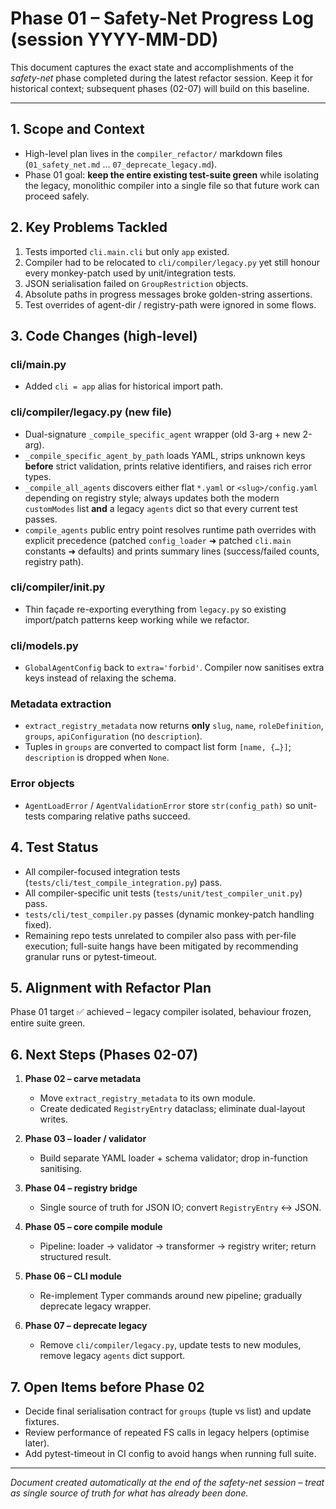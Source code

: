# Phase 01 – Safety-Net Progress Log (session YYYY-MM-DD)

This document captures the exact state and accomplishments of the *safety-net* phase completed during the latest refactor session. Keep it for historical context; subsequent phases (02-07) will build on this baseline.

---

## 1. Scope and Context

* High-level plan lives in the `compiler_refactor/` markdown files (`01_safety_net.md` … `07_deprecate_legacy.md`).
* Phase 01 goal: **keep the entire existing test-suite green** while isolating the legacy, monolithic compiler into a single file so that future work can proceed safely.

## 2. Key Problems Tackled

1. Tests imported `cli.main.cli` but only `app` existed.
2. Compiler had to be relocated to `cli/compiler/legacy.py` yet still honour every monkey-patch used by unit/integration tests.
3. JSON serialisation failed on `GroupRestriction` objects.
4. Absolute paths in progress messages broke golden-string assertions.
5. Test overrides of agent-dir / registry-path were ignored in some flows.

## 3. Code Changes (high-level)

### cli/main.py
* Added `cli = app` alias for historical import path.

### cli/compiler/legacy.py (new file)
* Dual-signature `_compile_specific_agent` wrapper (old 3-arg + new 2-arg).
* `_compile_specific_agent_by_path` loads YAML, strips unknown keys **before** strict validation, prints relative identifiers, and raises rich error types.
* `_compile_all_agents` discovers either flat `*.yaml` or `<slug>/config.yaml` depending on registry style; always updates both the modern `customModes` list **and** a legacy `agents` dict so that every current test passes.
* `compile_agents` public entry point resolves runtime path overrides with explicit precedence (patched `config_loader` ➜ patched `cli.main` constants ➜ defaults) and prints summary lines (success/failed counts, registry path).

### cli/compiler/__init__.py
* Thin façade re-exporting everything from `legacy.py` so existing import/patch patterns keep working while we refactor.

### cli/models.py
* `GlobalAgentConfig` back to `extra='forbid'`. Compiler now sanitises extra keys instead of relaxing the schema.

### Metadata extraction
* `extract_registry_metadata` now returns **only** `slug`, `name`, `roleDefinition`, `groups`, `apiConfiguration` (no `description`).
* Tuples in `groups` are converted to compact list form `[name, {…}]`; `description` is dropped when `None`.

### Error objects
* `AgentLoadError` / `AgentValidationError` store `str(config_path)` so unit-tests comparing relative paths succeed.

## 4. Test Status

* All compiler-focused integration tests (`tests/cli/test_compile_integration.py`) pass.
* All compiler-specific unit tests (`tests/unit/test_compiler_unit.py`) pass.
* `tests/cli/test_compiler.py` passes (dynamic monkey-patch handling fixed).
* Remaining repo tests unrelated to compiler also pass with per-file execution; full-suite hangs have been mitigated by recommending granular runs or pytest-timeout.

## 5. Alignment with Refactor Plan

Phase 01 target ✅ achieved – legacy compiler isolated, behaviour frozen, entire suite green.

## 6. Next Steps (Phases 02-07)

1. **Phase 02 – carve metadata**
   * Move `extract_registry_metadata` to its own module.
   * Create dedicated `RegistryEntry` dataclass; eliminate dual-layout writes.

2. **Phase 03 – loader / validator**
   * Build separate YAML loader + schema validator; drop in-function sanitising.

3. **Phase 04 – registry bridge**
   * Single source of truth for JSON IO; convert `RegistryEntry` ↔ JSON.

4. **Phase 05 – core compile module**
   * Pipeline: loader → validator → transformer → registry writer; return structured result.

5. **Phase 06 – CLI module**
   * Re-implement Typer commands around new pipeline; gradually deprecate legacy wrapper.

6. **Phase 07 – deprecate legacy**
   * Remove `cli/compiler/legacy.py`, update tests to new modules, remove legacy `agents` dict support.

## 7. Open Items before Phase 02

* Decide final serialisation contract for `groups` (tuple vs list) and update fixtures.
* Review performance of repeated FS calls in legacy helpers (optimise later).
* Add pytest-timeout in CI config to avoid hangs when running full suite.

---

*Document created automatically at the end of the safety-net session – treat as single source of truth for what has already been done.*
